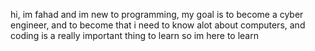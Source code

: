 hi, im fahad and im new to programming, my goal is to become a cyber engineer, and to become that i need to know alot about computers,  and coding is a really important
thing to learn so im here to learn
